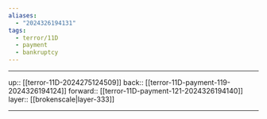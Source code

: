 ```yaml
---
aliases:
  - "2024326194131"
tags:
  - terror/11D
  - payment
  - bankruptcy
---
```




***

up:: [[terror-11D-2024275124509]]
back:: [[terror-11D-payment-119-2024326194124]]
forward:: [[terror-11D-payment-121-2024326194140]]
layer:: [[brokenscale|layer-333]]

***
